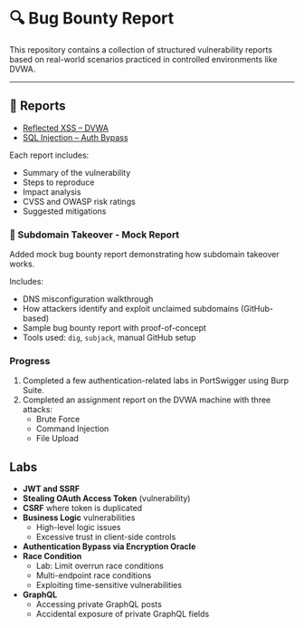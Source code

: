 # 🔍 Bug Bounty Report

This repository contains a collection of structured vulnerability reports based on real-world scenarios practiced in controlled environments like DVWA.

---

## 📄 Reports

- [Reflected XSS – DVWA](./reflected-xss-dvwa-report.md)  
- [SQL Injection – Auth Bypass](./sqli-auth-bypass-report.md)

Each report includes:
- Summary of the vulnerability
- Steps to reproduce
- Impact analysis
- CVSS and OWASP risk ratings
- Suggested mitigations

### 🔐 Subdomain Takeover - Mock Report

Added  mock bug bounty report demonstrating how subdomain takeover works.  

Includes:
- DNS misconfiguration walkthrough
- How attackers identify and exploit unclaimed subdomains (GitHub-based)
- Sample bug bounty report with proof-of-concept  
- Tools used: `dig`, `subjack`, manual GitHub setup

### Progress

1. Completed a few authentication-related labs in PortSwigger using Burp Suite.  
2. Completed an assignment report on the DVWA machine with three attacks:  
   - Brute Force  
   - Command Injection  
   - File Upload

## Labs

- **JWT and SSRF**
- **Stealing OAuth Access Token** (vulnerability)
- **CSRF** where token is duplicated
- **Business Logic** vulnerabilities  
  - High-level logic issues  
  - Excessive trust in client-side controls
- **Authentication Bypass via Encryption Oracle**
- **Race Condition**
  - Lab: Limit overrun race conditions
  - Multi-endpoint race conditions
  - Exploiting time-sensitive vulnerabilities
- **GraphQL**
  - Accessing private GraphQL posts
  - Accidental exposure of private GraphQL fields


 

